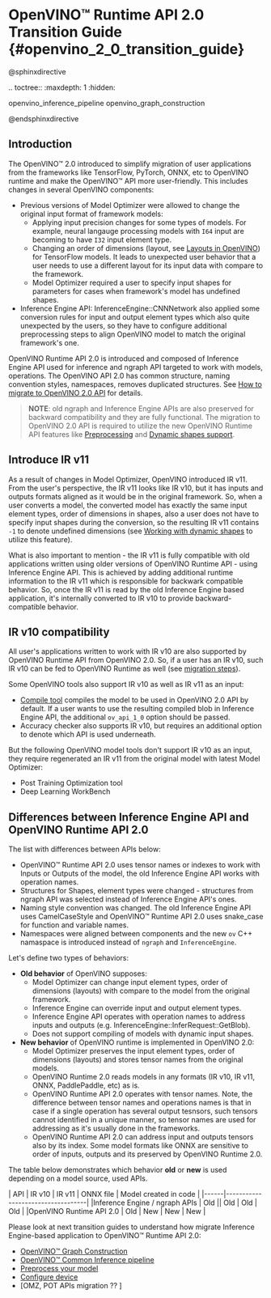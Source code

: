 # OpenVINO™ Runtime API 2.0 Transition Guide {#openvino_2_0_transition_guide}

@sphinxdirective

.. toctree::
   :maxdepth: 1
   :hidden:
   
   openvino_inference_pipeline
   openvino_graph_construction
      
@endsphinxdirective

## Introduction

The OpenVINO™ 2.0 introduced to simplify migration of user applications from the frameworks like TensorFlow, PyTorch, ONNX, etc to OpenVINO runtime and make the OpenVINO™ API more user-friendly. This includes changes in several OpenVINO components:

- Previous versions of Model Optimizer were allowed to change the original input format of framework models:
  - Applying input precision changes for some types of models. For example, neural langauge processing models with `I64` input are becoming to have `I32` input element type.
  - Changing an order of dimensions (layout, see [Layouts in OpenVINO](../layout_overview.md)) for TensorFlow models. It leads to unexpected user behavior that a user needs to use a different layout for its input data with compare to the framework.
  - Model Optimizer required a user to specify input shapes for parameters for cases when framework's model has undefined shapes.
- Inference Engine API: InferenceEngine::CNNNetwork also applied some conversion rules for input and output element types which also quite unexpected by the users, so they have to configure additional preprocessing steps to align OpenVINO model to match the original framework's one.

OpenVINO Runtime API 2.0 is introduced and composed of Inference Engine API used for inference and ngraph API targeted to work with models, operations. The OpenVINO API 2.0 has common structure, naming convention styles, namespaces, removes duplicated structures. See [How to migrate to OpenVINO 2.0 API](./common_inference_pipeline.md) for details.

> **NOTE**: old ngraph and Inference Engine APIs are also preserved for backward compatibility and they are fully functional. The migration to OpenVINO 2.0 API is required to utilize the new OpenVINO Runtime API features like [Preprocessing](../preprocessing_overview.md) and [Dynamic shapes support](../DynamicBatching.md).

## Introduce IR v11

As a result of changes in Model Optimizer, OpenVINO introduced IR v11. From the user's perspective, the IR v11 looks like IR v10, but it has inputs and outputs formats aligned as it would be in the original framework. So, when a user converts a model, the converted model has exactly the same input element types, order of dimensions in shapes, also a user does not have to specify input shapes during the conversion, so the resulting IR v11 contains `-1` to denote undefined dimensions (see [Working with dynamic shapes](../DynamicBatching.md) to utilize this feature).

What is also important to mention - the IR v11 is fully compatible with old applications written using older versions of OpenVINO Runtime API - using Inference Engine API. This is achieved by adding additional runtime information to the IR v11 which is responsible for backwark compatible behavior. So, once the IR v11 is read by the old Inference Engine based application, it's internally converted to IR v10 to provide backward-compatible behavior.

## IR v10 compatibility

All user's applications written to work with IR v10 are also supported by OpenVINO Runtime API from OpenVINO 2.0. So, if a user has an IR v10, such IR v10 can be fed to OpenVINO Runtime as well (see [migration steps](./common_inference_pipeline.md)).

Some OpenVINO tools also support IR v10 as well as IR v11 as an input:
- [Compile tool](../../../tools/compile_tool/README.md) compiles the model to be used in OpenVINO 2.0 API by default. If a user wants to use the resulting compiled blob in Inference Engine API, the additional `ov_api_1_0` option should be passed.
- Accuracy checker also supports IR v10, but requires an additional option to denote which API is used underneath.

But the following OpenVINO model tools don't support IR v10 as an input, they require regenerated an IR v11 from the original model with latest Model Optimizer:
- Post Training Optimization tool
- Deep Learning WorkBench

## Differences between Inference Engine API and OpenVINO Runtime API 2.0

The list with differences between APIs below:

 - OpenVINO™ Runtime API 2.0 uses tensor names or indexes to work with Inputs or Outputs of the model, the old Inference Engine API works with operation names.
 - Structures for Shapes, element types were changed - structures from ngraph API was selected instead of Inference Engine API's ones.
 - Naming style convention was changed. The old Inference Engine API uses CamelCaseStyle and OpenVINO™ Runtime API 2.0 uses snake_case for function and variable names.
 - Namespaces were aligned between components and the new `ov` C++ namaspace is introduced instead of `ngraph` and `InferenceEngine`.

Let's define two types of behaviors:
- **Old behavior** of OpenVINO supposes:
  - Model Optimizer can change input element types, order of dimensions (layouts) with compare to the model from the original framework.
  - Inference Engine can override input and output element types.
  - Inference Engine API operates with operation names to address inputs and outputs (e.g. InferenceEngine::InferRequest::GetBlob).
  - Does not support compiling of models with dynamic input shapes.
- **New behavior** of OpenVINO runtime is implemented in OpenVINO 2.0:
  - Model Optimizer preserves the input element types, order of dimensions (layouts) and stores tensor names from the original models.
  - OpenVINO Runtime 2.0 reads models in any formats (IR v10, IR v11, ONNX, PaddlePaddle, etc) as is.
  - OpenVINO Runtime API 2.0 operates with tensor names. Note, the difference between tensor names and operations names is that in case if a single operation has several output tesnsors, such tensors cannot identified in a unique manner, so tensor names are used for addressing as it's usually done in the frameworks.
  - OpenVINO Runtime API 2.0 can address input and outputs tensors also by its index. Some model formats like ONNX are sensitive to order of inputs, outputs and its preserved by OpenVINO Runtime 2.0. 

The table below demonstrates which behavior **old** or **new** is used depending on a model source, used APIs.


| API  | IR v10  | IR v11  | ONNX file | Model created in code |
|------|-----------------------------------|
|Inference Engine / ngraph APIs | Old || Old | Old | Old |
|OpenVINO Runtime API 2.0 | Old | New | New | New |

Please look at next transition guides to understand how migrate Inference Engine-based application to OpenVINO™ Runtime API 2.0:
 - [OpenVINO™ Graph Construction](graph_construction.md)
 - [OpenVINO™ Common Inference pipeline](common_inference_pipeline.md)
 - [Preprocess your model](TODO)
 - [Configure device](TODO)
 - [OMZ, POT APIs migration ?? ]
